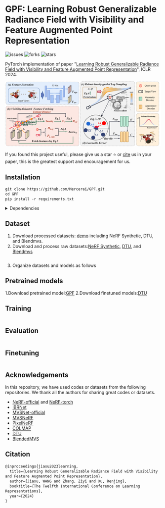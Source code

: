 # GPF: Learning Robust Generalizable Radiance Field with Visibility and Feature Augmented Point Representation
![issues](https://img.shields.io/github/issues/Mercerai/GPF)
![forks](https://img.shields.io/github/forks/Mercerai/GPF?style=flat&color=orange)
![stars](https://img.shields.io/github/stars/Mercerai/GPF?style=flat&color=red)

PyTorch implementation of paper "[Learning Robust Generalizable Radiance Field with Visibility and Feature Augmented Point Representation](https://iclr.cc/virtual/2024/poster/17836)", ICLR 2024.

 ![framework_img](figs/framework.png)

If you found this project useful, please give us a star ⭐️ or [cite](#citation) us in your paper, this is the greatest support and encouragement for us.

## Installation
```shell
git clone https://github.com/Mercerai/GPF.git
cd GPF
pip install -r requirements.txt
```
<details>
  <summary> Dependencies </summary>

  - torch==1.7.1
  - opencv_python==4.4.0
  - numpy==1.19.2
  - scipy==1.5.2
  - CUDA 11.4 or other version

</details>

## Dataset
1. Download processed datasets: [demo]() including NeRF Synthetic, DTU, and Blendmvs.
2. Download and process raw datasets:[NeRF Synthetic](), [DTU](), and [Blendmvs]()

```shell

```
3. Organize datasets and models as follows

## Pretrained models
1.Download pretrained model:[GPF]()
2.Download finetuned  models:[DTU]()

## Training
```shell

```

## Evaluation
```shell

```
## Finetuning
```shell

```
## Acknowledgements
In this repository, we have used codes or datasets from the following repositories. 
We thank all the authors for sharing great codes or datasets.
- [NeRF-official](https://github.com/bmild/nerf) and [NeRF-torch](https://github.com/yenchenlin/nerf-pytorch)
- [IBRNet](https://github.com/googleinterns/IBRNet)
- [MVSNet-official](https://github.com/YoYo000/MVSNet) 
- [MVSNeRF](https://github.com/apchenstu/mvsnerf)
- [PixelNeRF](https://github.com/sxyu/pixel-nerf)
- [COLMAP](https://github.com/colmap/colmap)
- [DTU](https://roboimagedata.compute.dtu.dk/?page_id=36)
- [BlendedMVS](https://github.com/YoYo000/BlendedMVS)

## Citation
```
@inproceedings{jiaxu2023learning,
  title={Learning Robust Generalizable Radiance Field with Visibility and Feature Augmented Point Representation},
  author={Jiaxu, WANG and Zhang, Ziyi and Xu, Renjing},
  booktitle={The Twelfth International Conference on Learning Representations},
  year={2024}
}

```
